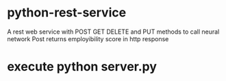 # python-rest-service
A rest web service with POST GET DELETE and PUT methods to call neural network
Post returns employibility score in http response

# execute python server.py
